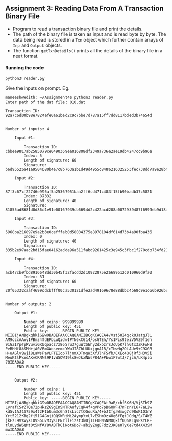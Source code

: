 ## Assignment 3: Reading Data From A Transaction Binary File

- Program to read a transaction binary file and print the details.
- The path of the binary file is taken as input and is read byte by byte. The data being read is stored in a `Txn` object which further contain arrays of `Inp` and `Output` objects.
- The function `getTxnDetails()` prints all the details of the binary file in a neat format.

#### Running the code
```
python3 reader.py
```
Give the inputs on prompt.
Eg.
```
maneesh@edith: ~/Assignment4$ python3 reader.py
Enter path of the dat file: 010.dat

Transaction ID: 92a7c6d00b98e7824efe0a61bed2c9c7bbe7d787a15ff7dd8117bded3b74654d


Number of inputs: 4

	Input #1:

		Transaction ID: cbbee9817ab2585079ce0490369ea016808df2349a736a2ae19db4247cc9b96e
		Index: 5
		Length of signature: 60
		Signature: b6d95526a41a9504680b4e7c8b763a1b1d49d4955c8486216325253fec738dd7a9e28bf921119c160f0702448615bbda08313f6a8eb668d20bf50598

	Input #2:

		Transaction ID: 87f3c67cf22746e995af5a25367951baa2ff6cd471c483f15fb90badb37c5821
		Index: 87332
		Length of signature: 40
		Signature: 81855ad8681d0d86d1e91e00167939cb6694d2c422acd208a0072939487f6999eb9d18a44784045d

	Input #3:

		Transaction ID: 5968ba216897e9a2b3e0cefffab0d58084375e8978104df614d73b4a90fba436
		Index: 0
		Length of signature: 40
		Signature: 335b2e97aac2bd15fae04162adde96a511fabd9261425c3e945c3fbc1f270cdb734fd216d73d9196

	Input #4:

		Transaction ID: acb47cb9fbd8916648dd30b45f32facdd2d10922875e26689512c010960d9fa0
		Index: 31
		Length of signature: 60
		Signature: 20f05332caaf4699cdcbfff00ca530121dfe2ad49169678e88dbbc4b68c9e1c66b926bcc518e2568aa80c9c31e8faa3f00918061753771f14a34f364


Number of outputs: 2

	Output #1:

		Number of coins: 999999999
		Length of public key: 451
		Public key: -----BEGIN PUBLIC KEY-----
MIIBIjANBgkqhkiG9w0BAQEFAAOCAQ8AMIIBCgKCAQEA4/Vst50I4qckOJatgJlL
AM9ozcAAoy1PBmz4fdEPbLuQidwIPTN6xCG14/osGTEh/Ys1Pis9teiV5VZ9f1eh
91GZIYpTpRVuviGR0qoacz7z86Sru37guWtSEhy2dxbzrsJoUpK7lhGtx3ZKFwH8
PvBHHf8kSMH+jA0V6mGWoseemcYWuJI8ZhLUUxjgnA1R/cTbwHq2OLAUe9+C9XGB
H+uAGlyBwji8LaWsPaVLFTEIcp7ljnmXOTmgW3XfJlnFSfb/CXEc4Q8jRf3H3V5i
MeuKtlPxndAKvCRNNl9P1vW5OWI9ls8wJkxNWsP84A+Pbw1F7wtJ/7jcA/LK4plo
7QIDAQAB
-----END PUBLIC KEY-----


	Output #2:

		Number of coins: 1
		Length of public key: 451
		Public key: -----BEGIN PUBLIC KEY-----
MIIBIjANBgkqhkiG9w0BAQEFAAOCAQ8AMIIBCgKCAQEAt9aR/chfSX6H/VjSTh97
LyrafCSrZTQe72pHkzZG9gInSNTRAufyCqR4f+qVPo7pBGOWFH7nFznYL6+7aL2w
kd5v1AJ1S759x4t2FIbUum3cGh8tsLic7tCGouRa/4+bJCfgaWmwg7d98oK1O3nY
Yrt5212KBg2fj51G4GnjiQQSWRtMi2AympYxL7vESHm9z4Uq6fFgtJOdq/S/T4WZ
jkEzL9VXwyX1OVSoU7M3yKIPNrllFizst3k0jI1FUPNSNMOQkifUQnKLgvPXYCRF
tlnLydWSQMt0t5NfAY8VABTkCiNot6Do7+abiyZngEFdz2JK8e0TyXe7td4X43SM
mwIDAQAB
-----END PUBLIC KEY-----

```
